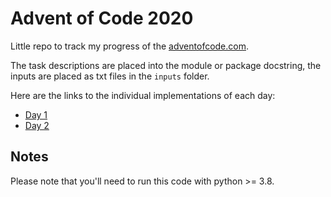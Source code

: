 # Advent of Code 2020

Little repo to track my progress of the [adventofcode.com](https://adventofcode.com).

The task descriptions are placed into the module or package docstring, the inputs are placed
as txt files in the `inputs` folder.

Here are the links to the individual implementations of each day:

* [Day 1](day1.py)
* [Day 2](day2.py)

## Notes

Please note that you'll need to run this code with python >= 3.8.